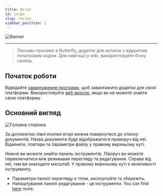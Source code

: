 ```yaml
---
title: Вступ
id: інтро
slug: /вступ
sidebar_position: 1
---
```


![Banner](/img/banner.png)

***

> Ласкаво просимо в Butterfly, додаток для нотаток з відкритим початковим кодом.
> Для навігації у wiki, використовуйте бічну панель.

## Початок роботи

Відвідайте [завантаження програми](/downloads), щоб завантажити додаток для своєї платформи.
Використовуйте [веб-версію](https://butterfly.linwood.dev), якщо ви не можете знайти свою платформу.

## Основний вигляд

![Головна сторінка](main.png)

За допомогою лівої кнопки вгорі можна повернутися до списку документів. Назва документа буде відображатися праворуч від неї. Відмінити, повтори та параметри файлу у правому верхньому куті.

Нижче ви можете знайти панель інструментів. Ліворуч ви можете переключатися між режимами перегляду та редагування. Справа від неї, там ви знаходите масштаб. У правому верхньому куті є можливості інструменту.

- Параметри панелі перегляду є тлом, експортуйте та збережіть.
- Налаштування панелі редагування - це інструменти. You can find [here](background) more.
